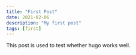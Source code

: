 ```yaml
---
title: "First Post"
date: 2021-02-06
description: "My first post"
tags: [first]
---
```


This post is used to test whether hugo works well.